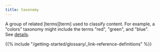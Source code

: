 ```yaml
---
title: taxonomy
---
```


A group of related [terms][term] used to classify content. For example, a "colors" taxonomy might include the terms "red", "green", and "blue". See&nbsp;[details](/content-management/taxonomies/).

{{% include "/getting-started/glossary/_link-reference-definitions" %}}
